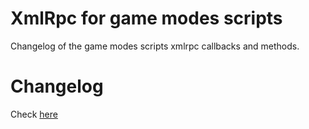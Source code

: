 XmlRpc for game modes scripts
=============================

Changelog of the game modes scripts xmlrpc callbacks and methods.

Changelog
=========

Check [here](https://github.com/maniaplanet/script-xmlrpc/releases)